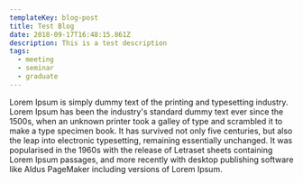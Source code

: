 ```yaml
---
templateKey: blog-post
title: Test Blog
date: 2018-09-17T16:48:15.861Z
description: This is a test description
tags:
  - meeting
  - seminar
  - graduate
---
```

Lorem Ipsum is simply dummy text of the printing and typesetting industry. Lorem Ipsum has been the industry's standard dummy text ever since the 1500s, when an unknown printer took a galley of type and scrambled it to make a type specimen book. It has survived not only five centuries, but also the leap into electronic typesetting, remaining essentially unchanged. It was popularised in the 1960s with the release of Letraset sheets containing Lorem Ipsum passages, and more recently with desktop publishing software like Aldus PageMaker including versions of Lorem Ipsum.

